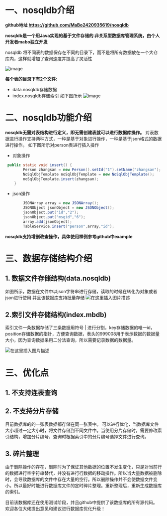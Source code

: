 


# 一、nosqldb介绍
**github地址   https://github.com/MaBo2420935619/nosqldb**

**nosqldb是一个用Java实现的基于文件存储的 非关系型数据库管理系统，由个人开发者mabo独立开发**

nosqldb 将不同表的数据保存在不同的目录下，而不是将所有数据放在一个大仓库内，这样就增加了查询速度并提高了灵活性

![image](https://img-blog.csdnimg.cn/img_convert/c5df7e16c7df2f26bf6ed10c93c1bb80.png)


**每个表的目录下有2个文件:**

 - data.nosqldb存储数据
 - index.nosqldb存储索引
如下图所示
![image](https://img-blog.csdnimg.cn/c15b0fe322a342f18e598e3f7da57228.png)




# 二、nosqldb功能介绍
**nosqldb无需对表结构进行定义，即无需创建表就可以进行数据库操作。**
对表数据进行操作支持两种方式，一种是基于对象进行操作，一种是基于json格式的数据进行操作。
如下图所示对person表进行插入操作

 - 对象操作

```java
 public static void insert() {
        Person zhangsan = new Person().setId("1").setName("zhangsan");
        NoSqlObjTemplate noSqlObjTemplate = new NoSqlObjTemplate();
        noSqlObjTemplate.insert(zhangsan);
    }
```

 - json操作

```java
 		JSONArray array = new JSONArray();
        JSONObject jsonObject = new JSONObject();
        jsonObject.put("id","2");
        jsonObject.put("msgid","6");
        array.add(jsonObject);
        TableService.insert("person",array,"id");
```

**nosqldb支持增删改查操作，具体使用样例参考github中example**

# 三、数据存储结构介绍

## 1. 数据文件存储结构(data.nosqldb)
如图所示，数据在文件中以json字符串进行存储，读取的时候在转化为对象或者json进行使用
并且该数据库支持批量存储
![在这里插入图片描述](https://img-blog.csdnimg.cn/e2ab4cf0995043db8f855600f08c00e2.png)


##  2.索引文件存储结构(index.mbdb)
索引文件一条数据存储了三条数据用符号 | 进行分割，key存储数据的唯一id，position存储数据的指针，方便查询数据，表头的999008用于表示数据的数据量大小，因为查询数据采用二分法查询，所以需要记录数据的数据量。

![在这里插入图片描述](https://img-blog.csdnimg.cn/e827bd6a31a34982a72ebd25cfe8012f.png)

#  三、优化点
## 1. 不支持连表查询
## 2. 不支持分片存储
目前数据库的的一张表数据都存储在同一张表中。
可以进行优化，当数据库文件大小超过一定大小时，将文件存储到不同文件中。当使用分片存储时，需要修改索引结构，增加分片编号，查询时根据索引中的分片编号选择文件进行查询。
## 3. 碎片整理
 由于删除操作的存在，删除时为了保证其他数据的位置不发生变化，只是对当前行的数据进行空字符串替代，并没有进行行数据的移动操作。所以当大量数据被删除时，会导致数据库的文件中存在大量的空行。所以删除操作并不会使数据文件变小。所以最好时能进行数据库文件的定时碎片整理。重新整理后，重新生成数据库的索引。


目前该数据库还在使用测试阶段，并且github中提供了该数据库的所有源代码。
欢迎各位大佬提出意见和建议进行数据库优化升级！

